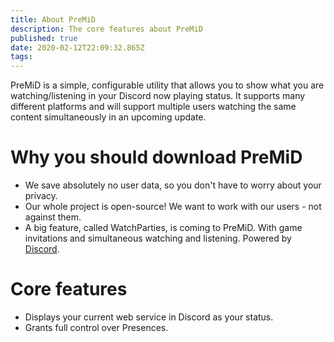 ```yaml
---
title: About PreMiD
description: The core features about PreMiD
published: true
date: 2020-02-12T22:09:32.865Z
tags: 
---
```


PreMiD is a simple, configurable utility that allows you to show what you are watching/listening in your Discord now playing status. It supports many different platforms and will support multiple users watching the same content simultaneously in an upcoming update.

# Why you should download PreMiD
- We save absolutely no user data, so you don't have to worry about your privacy.
- Our whole project is open-source! We want to work with our users - not against them.
- A big feature, called WatchParties, is coming to PreMiD. With game invitations and simultaneous watching and listening. Powered by [Discord](https://discordapp.com/).

# Core features
- Displays your current web service in Discord as your status.
- Grants full control over Presences.